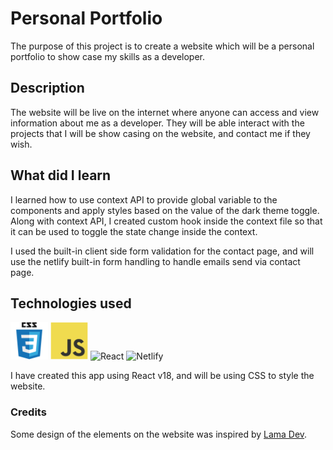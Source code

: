 # Personal Portfolio

The purpose of this project is to create a website which will be a personal portfolio to show case my skills as a developer.

## Description

The website will be live on the internet where anyone can access and view information about me as a developer. They will be able interact with the projects that I will be show casing on the website, and contact me if they wish.

## What did I learn

I learned how to use context API to provide global variable to the components and apply styles based on the value of the dark theme toggle. Along with context API, I created custom hook inside the context file so that it can be used to toggle the state change inside the context.

I used the built-in client side form validation for the contact page, and will use the netlify built-in form handling to handle emails send via contact page.

## Technologies used

<p align="left"> <img src="https://raw.githubusercontent.com/devicons/devicon/master/icons/css3/css3-original-wordmark.svg" alt="css3" width="60" height="60"/> <img src="https://raw.githubusercontent.com/devicons/devicon/master/icons/javascript/javascript-original.svg" alt="javascript" width="60" height="60"/> <img src="https://cdn.worldvectorlogo.com/logos/react-2.svg" alt="React" width="60" height="60"/> <img src="https://cdn.freebiesupply.com/logos/large/2x/netlify-logo-png-transparent.png" alt="Netlify" width="60" height="60" /> </p>

I have created this app using React v18, and will be using CSS to style the website.

### Credits

Some design of the elements on the website was inspired by [Lama Dev](https://www.youtube.com/c/LamaDev).
